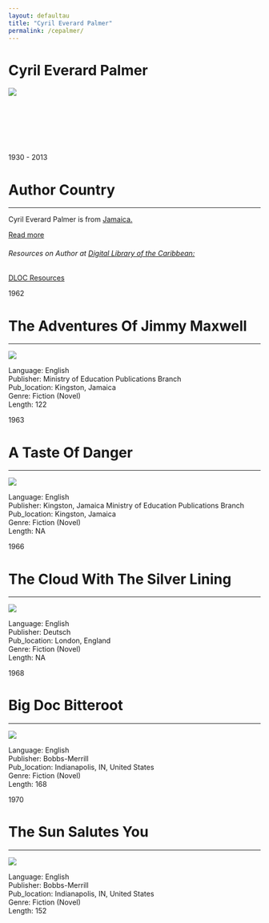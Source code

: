```yaml
---
layout: defaultau
title: "Cyril Everard Palmer"
permalink: /cepalmer/
---
```

<!-- partial:index.partial.html -->
<div class="content">
    <h1>Cyril Everard Palmer</h1>
    <div class="quote">
        <div><img src="https://i0.wp.com/nlj.gov.jm/wp-content/uploads/2017/04/everard_palmer.jpg?w=327&ssl=1" class="logo"></div>
    </div>
    <div class="timeline">
        <div style="padding-bottom:100px;"></div>
        <div class="block">
            <div class="date right"><p class="right"> 1930 - 2013 </p></div>
            <div class="dot"></div>
            <div class="left first">
            <div class="author_country">
                <h1>Author Country</h1><hr>
            <div class="aclocation"><p>Cyril Everard Palmer is from <a href="{{ site.baseurl }}/4">Jamaica.</a></p></div>
                <div class="acreadmore"><a href="https://en.wikipedia.org/wiki/Cyril_Palmer" target="_blank">Read more</a></div>
                <div class="aclocation">  <h6>Resources on Author at <a href="https://dloc.com" target="_blank">Digital Library of the Caribbean:</a></h6></div>
              <div class="dlocresources"><a href="{{ site.baseurl }}/cepalmer_dloc" target="_blank">DLOC Resources</a></div>
            </div>
            </div>
        </div>
        <div class="block">
            <div class="date left"><p class="left">1962</p></div>
            <div class="dot"></div>
            <div class="right hide">
                <h1>The Adventures Of Jimmy Maxwell</h1><hr>
                <p><img src="https://cdn.vectorstock.com/i/preview-1x/48/06/image-preview-icon-picture-placeholder-vector-31284806.jpg" ></p>
                <p>
                Language: English <br/>
                Publisher: Ministry of Education Publications Branch		 <br/>
                Pub_location: Kingston, Jamaica <br/>
                Genre: Fiction (Novel) <br/>
                Length: 122 <br/>                   </p>
            </div>
        </div>
        <div class="block">
            <div class="date right"><p class="right">1963</p></div>
            <div class="dot"></div>
            <div class="left hide">
                <h1>A Taste Of Danger</h1><hr>
                <p><img src="https://cdn.vectorstock.com/i/preview-1x/48/06/image-preview-icon-picture-placeholder-vector-31284806.jpg"></p>
                <p>
                Language: English <br/>
                Publisher: Kingston, Jamaica Ministry of Education Publications Branch	 <br/>
                Pub_location: Kingston, Jamaica <br/>
                Genre: Fiction (Novel) <br/>
                Length: NA <br/>                       </p>
            </div>
        </div>
        <div class="block">
            <div class="date left"><p class="left">1966</p></div>
            <div class="dot"></div>
            <div class="right hide">
                <h1>The Cloud With The Silver Lining</h1><hr>
                <p><img src="http://macmillancaribbeanebooks.com/media/catalog/product/cache/6/image/400x/17f82f742ffe127f42dca9de82fb58b1/9/7/9780230438521_19.jpg"></p>
                <p>
                Language: English <br/>
                Publisher: Deutsch <br/>
                Pub_location: London, England <br/>
                Genre: Fiction (Novel) <br/>
                Length: NA <br/>                </p>
            </div>
        </div>
        <div class="block">
            <div class="date right"><p class="right">1968</p></div>
            <div class="dot"></div>
            <div class="left hide">
                <h1>Big Doc Bitteroot</h1><hr>
                <p><img src="https://up.bookfusion.com/book/cover/000/972/039/large_1b5e7a8d7e478e01.jpg"></p>
                <p>
                Language: English <br/>
                Publisher: Bobbs-Merrill	 <br/>
                Pub_location: Indianapolis, IN, United States <br/>
                Genre: Fiction (Novel) <br/>
                Length: 168 <br/>                                </p>
            </div>
        </div>
        <div class="block">
            <div class="date left"><p class="left">1970</p></div>
            <div class="dot"></div>
            <div class="right hide">
                <h1>The Sun Salutes You</h1><hr>
                <p><img src="http://macmillancaribbeanebooks.com/media/catalog/product/cache/6/image/400x/17f82f742ffe127f42dca9de82fb58b1/9/7/9780230451858_15.jpg"></p>
                <p>
                Language: English <br/>
                Publisher: Bobbs-Merrill	<br/>
                Pub_location: Indianapolis, IN, United States <br/>
                Genre: Fiction (Novel) <br/>
                Length: 152 <br/>                     </p>
            </div>
        </div>
</div>
</div>
  <!-- partial -->
<script src='https://cdnjs.cloudflare.com/ajax/libs/jquery/3.1.1/jquery.min.js'></script><script  src="{{ site.baseurl }}/assets/js/authorscript.js"></script>